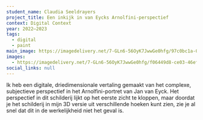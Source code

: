 ```yaml
---
student_name: Claudia Seeldrayers
project_title: Een inkijk in van Eycks Arnolfini-perspectief
context: Digital Context
year: 2022—2023
tags:
  - digital
  - paint
main_image: https://imagedelivery.net/7-GLn6-56OyK7JwwGe0hfg/97c0bc1a-0810-429a-4261-1fc9d9c62400
images:
  - https://imagedelivery.net/7-GLn6-56OyK7JwwGe0hfg/f06449d8-ce03-46ef-33b9-afe79ac92d00
social_links: null
---
```

Ik heb een digitale, driedimensionale vertaling gemaakt van het complexe, subjectieve perspectief in het Arnolfini-portret van Jan van Eyck. Het perspectief in dit schilderij lijkt op het eerste zicht te kloppen, maar doordat je het schilderij in mijn 3D versie uit verschillende hoeken kunt zien, zie je al snel dat dit in de werkelijkheid niet het geval is.